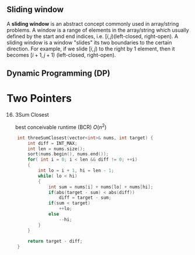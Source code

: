 ## Sliding window

A **sliding window** is an abstract concept commonly used in array/string problems. A window is a range of elements in the array/string which usually defined by the start and end indices, i.e. $[i, j)$(left-closed, right-open). A sliding window is a window "slides" its two boundaries to the certain direction. For example, if we slide $[i, j)$ to the right by 1 element, then it becomes $[i+1, j+1)$ (left-closed, right-open).



## Dynamic Programming (DP)



# Two Pointers

16. 3Sum Closest

    best conceivable runtime (BCR) $O(n^2)$

```c++
    int threeSumClosest(vector<int>& nums, int target) {
        int diff = INT_MAX;
        int len = nums.size();
        sort(nums.begin(), nums.end());
        for( int i = 0; i < len && diff != 0; ++i)
        {
            int lo = i + 1, hi = len - 1;
            while( lo < hi)
            {
                int sum = nums[i] + nums[lo] + nums[hi];
                if(abs(target - sum) < abs(diff))
                    diff = target - sum;
                if(sum < target)
                    ++lo;
                else
                    --hi;
            }
        }
        
        return target - diff;
    }
```

